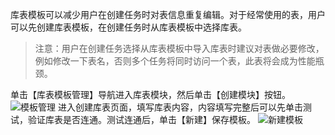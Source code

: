 库表模板可以减少用户在创建任务时对表信息重复编辑。对于经常使用的表，用户可以先创建库表模板，在创建任务时从库表模板中选择库表。
> 注意：用户在创建任务选择从库表模板中导入库表时建议对表做必要修改，例如修改一下表名，否则多个任务将同时访问一个表，此表将会成为性能瓶颈。

单击【库表模板管理】导航进入库表模块，然后单击【创建模块】按钮。
![模板管理](//mc.qcloudimg.com/static/img/89b9492a55a5f50861b5488164909a3c/image.png)
进入创建库表页面，填写库表内容，内容填写完整后可以先单击测试，验证库表是否连通。测试连通后，单击【新建】保存模板。
![新建模板](//mc.qcloudimg.com/static/img/cba206bb4a97f0f505c3542a0aef322f/image.png)
